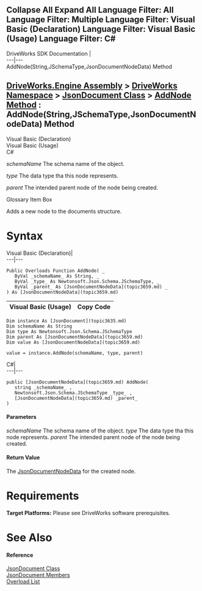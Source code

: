 Collapse All Expand All Language Filter: All  Language Filter: Multiple  Language Filter: Visual Basic (Declaration) Language Filter: Visual Basic (Usage) Language Filter: C#  
---  
DriveWorks SDK Documentation  |   
---|---  
AddNode(String,JSchemaType,JsonDocumentNodeData) Method   
  
[DriveWorks.Engine Assembly](topic2156.md) > [DriveWorks Namespace](topic2159.md) > [JsonDocument Class](topic3635.md) > [AddNode Method](topic3642.md) : AddNode(String,JSchemaType,JsonDocumentNodeData) Method  
---  
  
Visual Basic (Declaration)    
Visual Basic (Usage)    
C# 

_schemaName_
    The schema name of the object.

_type_
    The data type tha this node represents.

_parent_
    The intended parent node of the node being created.

Glossary Item Box

Adds a new node to the documents structure. 

# Syntax

Visual Basic (Declaration)|   
---|---  
      
    
    Public Overloads Function AddNode( _
       ByVal _schemaName_ As String, _
       ByVal _type_ As Newtonsoft.Json.Schema.JSchemaType, _
       ByVal _parent_ As [JsonDocumentNodeData](topic3659.md) _
    ) As [JsonDocumentNodeData](topic3659.md)  
  
Visual Basic (Usage)| Copy Code  
---|---  
      
    
    Dim instance As [JsonDocument](topic3635.md)
    Dim schemaName As String
    Dim type As Newtonsoft.Json.Schema.JSchemaType
    Dim parent As [JsonDocumentNodeData](topic3659.md)
    Dim value As [JsonDocumentNodeData](topic3659.md)
     
    value = instance.AddNode(schemaName, type, parent)  
  
C#|   
---|---  
      
    
    public [JsonDocumentNodeData](topic3659.md) AddNode( 
       string _schemaName_ ,
       Newtonsoft.Json.Schema.JSchemaType _type_ ,
       [JsonDocumentNodeData](topic3659.md) _parent_
    )  
  
#### Parameters

 _schemaName_
    The schema name of the object.
_type_
    The data type tha this node represents.
_parent_
    The intended parent node of the node being created.

#### Return Value

The [JsonDocumentNodeData](topic3659.md) for the created node.

# Requirements

**Target Platforms:** Please see DriveWorks software prerequisites.

# See Also

#### Reference

[JsonDocument Class](topic3635.md)   
[JsonDocument Members](topic3636.md)   
[Overload List](topic3642.md)


